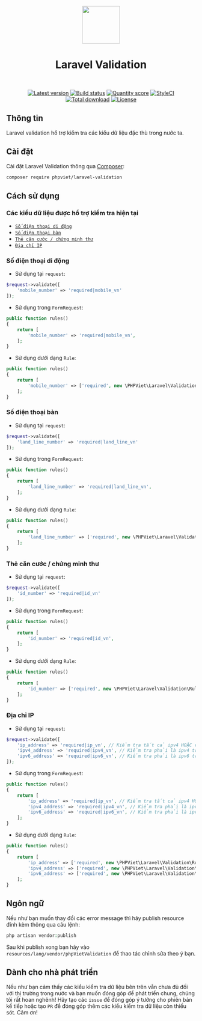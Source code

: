 <p align="center">
    <a href="https://github.com/laravel" target="_blank">
        <img src="https://avatars0.githubusercontent.com/u/958072" height="100px">
    </a>
    <h1 align="center">Laravel Validation</h1>
    <br>
    <p align="center">
    <a href="https://packagist.org/packages/phpviet/laravel-validation"><img src="https://img.shields.io/packagist/v/phpviet/laravel-validation.svg?style=flat-square" alt="Latest version"></a>
    <a href="https://travis-ci.org/phpviet/laravel-validation"><img src="https://img.shields.io/travis/phpviet/laravel-validation/master.svg?style=flat-square" alt="Build status"></a>
    <a href="https://scrutinizer-ci.com/g/phpviet/laravel-validation"><img src="https://img.shields.io/scrutinizer/g/phpviet/laravel-validation.svg?style=flat-square" alt="Quantity score"></a>
    <a href="https://styleci.io/repos/187064051"><img src="https://styleci.io/repos/187064051/shield?branch=master" alt="StyleCI"></a>
    <a href="https://packagist.org/packages/phpviet/laravel-validation"><img src="https://img.shields.io/packagist/dt/phpviet/laravel-validation.svg?style=flat-square" alt="Total download"></a>
    <a href="https://packagist.org/packages/phpviet/laravel-validation"><img src="https://img.shields.io/packagist/l/phpviet/laravel-validation.svg?style=flat-square" alt="License"></a>
    </p>
</p>

## Thông tin

Laravel validation hổ trợ kiểm tra các kiểu dữ liệu đặc thù trong nước ta.

## Cài đặt

Cài đặt Laravel Validation thông qua [Composer](https://getcomposer.org):

```bash
composer require phpviet/laravel-validation
```

## Cách sử dụng

### Các kiểu dữ liệu được hổ trợ kiểm tra hiện tại


- [`Số điện thoại di động`](#Số-điện-thoại-di-động)
- [`Số điện thoại bàn`](#Số-điện-thoại-bàn)
- [`Thẻ căn cước / chứng minh thư`](#Thẻ-căn-cước-/-chứng-minh-thư)
- [`Địa chỉ IP`](#Địa-chỉ-IP)

### Số điện thoại di động

+ Sử dụng tại `request`:

```php
$request->validate([
    'mobile_number' => 'required|mobile_vn'
]);
```

+ Sử dụng trong `FormRequest`:

```php
public function rules()
{
    return [
        'mobile_number' => 'required|mobile_vn',
    ];
}
```

+ Sử dụng dưới dạng `Rule`:

```php
public function rules()
{
    return [
        'mobile_number' => ['required', new \PHPViet\Laravel\Validation\Rules\MobileVN()]
    ];
}
```

### Số điện thoại bàn

+ Sử dụng tại `request`:

```php
$request->validate([
    'land_line_number' => 'required|land_line_vn'
]);
```

+ Sử dụng trong `FormRequest`:

```php
public function rules()
{
    return [
        'land_line_number' => 'required|land_line_vn',
    ];
}
```

+ Sử dụng dưới dạng `Rule`:

```php
public function rules()
{
    return [
        'land_line_number' => ['required', new \PHPViet\Laravel\Validation\Rules\LandLineVN()]
    ];
}
```

### Thẻ căn cước / chứng minh thư

+ Sử dụng tại `request`:

```php
$request->validate([
    'id_number' => 'required|id_vn'
]);
```

+ Sử dụng trong `FormRequest`:

```php
public function rules()
{
    return [
        'id_number' => 'required|id_vn',
    ];
}
```

+ Sử dụng dưới dạng `Rule`:

```php
public function rules()
{
    return [
        'id_number' => ['required', new \PHPViet\Laravel\Validation\Rules\IdVN()]
    ];
}
```

### Địa chỉ IP

+ Sử dụng tại `request`:

```php
$request->validate([
    'ip_address' => 'required|ip_vn', // Kiểm tra tất cả ipv4 HOẶC v6 chỉ cần ip trong nước là được.
    'ipv4_address' => 'required|ipv4_vn', // Kiểm tra phải là ipv4 trong nước.
    'ipv6_address' => 'required|ipv6_vn', // Kiểm tra phải là ipv6 trong nước.
]);
```

+ Sử dụng trong `FormRequest`:

```php
public function rules()
{
    return [
        'ip_address' => 'required|ip_vn', // Kiểm tra tất cả ipv4 HOẶC v6 chỉ cần ip trong nước là được.
        'ipv4_address' => 'required|ipv4_vn', // Kiểm tra phải là ipv4 trong nước.
        'ipv6_address' => 'required|ipv6_vn', // Kiểm tra phải là ipv6 trong nước.
    ];
}
```

+ Sử dụng dưới dạng `Rule`:

```php
public function rules()
{
    return [
        'ip_address' => ['required', new \PHPViet\Laravel\Validation\Rules\IpVN()], // Kiểm tra tất cả ipv4 HOẶC v6 chỉ cần ip trong nước là được.
        'ipv4_address' => ['required', new \PHPViet\Laravel\Validation\Rules\IpVN(4)], // Kiểm tra phải là ipv4 trong nước.
        'ipv6_address' => ['required', new \PHPViet\Laravel\Validation\Rules\IpVN(6)], // Kiểm tra phải là ipv6 trong nước.
    ];
}
```

## Ngôn ngữ

Nếu như bạn muốn thay đổi các error message thì hãy publish resource đính kèm thông qua câu lệnh:

```php
php artisan vendor:publish
```

Sau khi publish xong bạn hãy vào `resources/lang/vendor/phpVietValidation` để thao tác chỉnh sửa theo ý bạn.

## Dành cho nhà phát triển

Nếu như bạn cảm thấy các kiểu kiểm tra dữ liệu bên trên vẫn chưa đủ đối với thị trường 
trong nước và bạn muốn đóng góp để phát triển chung, chúng tôi rất hoan nghênh! 
Hãy tạo các `issue` để đóng góp ý tưởng cho phiên bản kế tiếp hoặc tạo `PR` 
để đóng góp thêm các kiểu kiểm tra dữ liệu còn thiếu sót. Cảm ơn!
